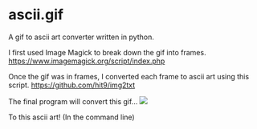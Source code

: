 # ascii.gif
A gif to ascii art converter written in python.

I first used Image Magick to break down the gif into frames. 
https://www.imagemagick.org/script/index.php

Once the gif was in frames, I converted each frame to ascii art using this script. 
https://github.com/hit9/img2txt

The final program will convert this gif...
![](http://www.reactiongifs.us/wp-content/uploads/2013/10/nuh_uh_conan_obrien.gif)

To this ascii art! (In the command line)

